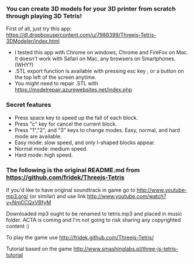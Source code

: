 ### You can create 3D models for your 3D printer from scratch through playing 3D Tetris! ###

First of all, just try this app:
https://dl.dropboxusercontent.com/u/7988399/Threejs-Tetris-3DModeler/index.html

* I tested this app with Chrome on windows, Chrome and FireFox on Mac. It doesn't work with Safari on Mac, any browsers on Smartphones. (WHY?)
* .STL export function is available with pressing esc key , or a button on the top left of the screen anytime.
* You might need to repair .STL with https://modelrepair.azurewebsites.net/index.php

### Secret features ###
* Press space key to speed up the fall of each block.
* Press "c" key for cancel the current block.
* Press "1","2", and "3" keys to change modes. Easy, normal, and hard mode are available.
 * Easy mode: slow speed, and only I-shaped blocks appear.
 * Normal mode: medium speed.
 * Hard mode: high speed. 

### The following is the original README.md from https://github.com/fridek/Threejs-Tetris ###

If you'd like to have original soundtrack in game go to http://www.youtube-mp3.org/ (or similar) and use link http://www.youtube.com/watch?v=NmCCQxVBfyM

Downloaded mp3 ought to be renamed to tetris.mp3 and placed in music folder. ACTA is coming and I'm not going to risk sharing any copyrighted content :)

To play the game use http://fridek.github.com/Threejs-Tetris/

Tutorial based on the game http://www.smashinglabs.pl/three-js-tetris-tutorial
